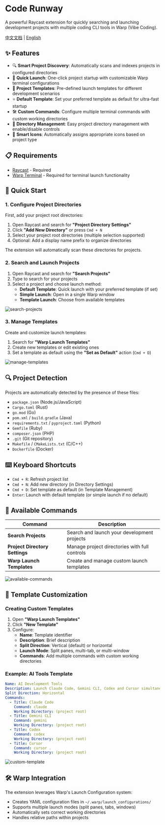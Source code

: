 # Code Runway

A powerful Raycast extension for quickly searching and launching development projects with multiple coding CLI tools in Warp (Vibe Coding).

[中文文档](./README_CN.md) | [English](./README.md)

## ✨ Features

- 🔍 **Smart Project Discovery**: Automatically scans and indexes projects in configured directories
- 🚀 **Quick Launch**: One-click project startup with customizable Warp terminal configurations
- 🎯 **Project Templates**: Pre-defined launch templates for different development scenarios
- ⭐ **Default Template**: Set your preferred template as default for ultra-fast startup
- 🛠️ **Custom Commands**: Configure multiple terminal commands with custom working directories
- 📁 **Directory Management**: Easy project directory management with enable/disable controls
- 🎨 **Smart Icons**: Automatically assigns appropriate icons based on project type

## 📋 Requirements

- [Raycast](https://raycast.com/) - Required
- [Warp Terminal](https://www.warp.dev/) - Required for terminal launch functionality

## 🚀 Quick Start

### 1. Configure Project Directories

First, add your project root directories:

1. Open Raycast and search for **"Project Directory Settings"**
2. Click **"Add New Directory"** or press `Cmd + N`
3. Select your project root directories (multiple selection supported)
4. Optional: Add a display name prefix to organize directories

The extension will automatically scan these directories for projects.

### 2. Search and Launch Projects

1. Open Raycast and search for **"Search Projects"**
2. Type to search for your projects
3. Select a project and choose launch method:
   - **Default Template**: Quick launch with your preferred template (if set)
   - **Simple Launch**: Open in a single Warp window
   - **Template Launch**: Choose from available templates

![search-projects](./images/launch-templates.png)

### 3. Manage Templates

Create and customize launch templates:

1. Search for **"Warp Launch Templates"**
2. Create new templates or edit existing ones
3. Set a template as default using the **"Set as Default"** action (`Cmd + D`)

![manage-templates](./images/edit-template.png)

## 🔍 Project Detection

Projects are automatically detected by the presence of these files:

- `package.json` (Node.js/JavaScript)
- `Cargo.toml` (Rust)
- `go.mod` (Go)
- `pom.xml` / `build.gradle` (Java)
- `requirements.txt` / `pyproject.toml` (Python)
- `Gemfile` (Ruby)
- `composer.json` (PHP)
- `.git` (Git repository)
- `Makefile` / `CMakeLists.txt` (C/C++)
- `Dockerfile` (Docker)

## ⌨️ Keyboard Shortcuts

- `Cmd + R`: Refresh project list
- `Cmd + N`: Add new directory (in Directory Settings)
- `Cmd + D`: Set template as default (in Template Management)
- `Enter`: Launch with default template (or simple launch if no default)

## 🔧 Available Commands

| Command | Description |
|---------|-------------|
| **Search Projects** | Search and launch your development projects |
| **Project Directory Settings** | Manage project directories with full controls |
| **Warp Launch Templates** | Create and manage custom launch templates |

![available-commands](./images/settings.png)

## 🎨 Template Customization

### Creating Custom Templates

1. Open **"Warp Launch Templates"**
2. Click **"New Template"**
3. Configure:
   - **Name**: Template identifier
   - **Description**: Brief description
   - **Split Direction**: Vertical (default) or horizontal
   - **Launch Mode**: Split panes, multi-tab, or multi-window
   - **Commands**: Add multiple commands with custom working directories

### Example: AI Tools Template

```yaml
Name: AI Development Tools
Description: Launch Claude Code, Gemini CLI, Codex and Cursor simultaneously
Split Direction: Horizontal
Commands:
  - Title: Claude Code
    Command: claude
    Working Directory: (project root)
  - Title: Gemini CLI
    Command: gemini
    Working Directory: (project root)
  - Title: Codex
    Command: codex
    Working Directory: (project root)
  - Title: Cursor
    Command: cursor .
    Working Directory: (project root)
```

![custom-template](./images/add-template.png)

## 🛠️ Warp Integration

The extension leverages Warp's Launch Configuration system:

- Creates YAML configuration files in `~/.warp/launch_configurations/`
- Supports multiple launch modes (split panes, tabs, windows)
- Automatically sets correct working directories
- Handles relative paths within projects
